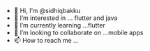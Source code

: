 - 👋 Hi, I’m @sidhiqbakku
- 👀 I’m interested in ... flutter and java
- 🌱 I’m currently learning ...flutter
- 💞️ I’m looking to collaborate on ...mobile apps
- 📫 How to reach me ...

<!---
sidhiqbakku/sidhiqbakku is a ✨ special ✨ repository because its `README.md` (this file) appears on your GitHub profile.
You can click the Preview link to take a look at your changes.
--->
